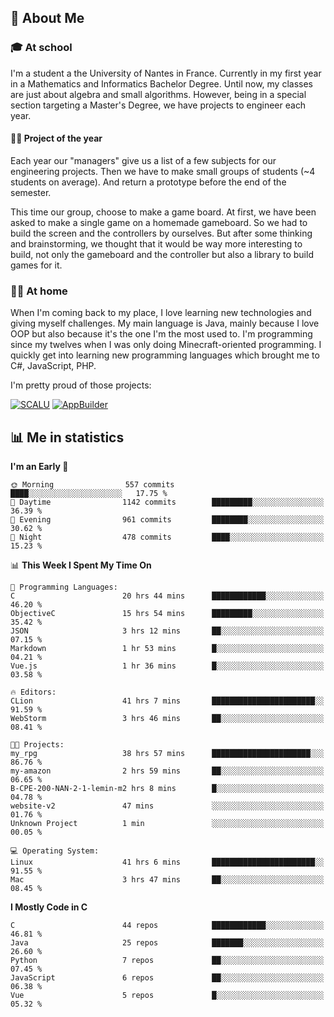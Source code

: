 ## 👀 About Me

### 🎓 At school

I'm a student a the University of Nantes in France. Currently in my first year in a Mathematics and Informatics Bachelor Degree. Until now, my classes are just about algebra and small algorithms. However, being in a special section targeting a Master's Degree, we have projects to engineer each year. 

#### 🔧🔬 Project of the year

Each year our "managers" give us a list of a few subjects for our engineering projects. Then we have to make small groups of students (~4 students on average). And return a prototype before the end of the semester.

This time our group, choose to make a game board. At first, we have been asked to make a single game on a homemade gameboard. So we had to build the screen and the controllers by ourselves. 
But after some thinking and brainstorming, we thought that it would be way more interesting to build, not only the gameboard and the controller but also a library to build games for it.

### 👨‍💻 At home

When I'm coming back to my place, I love learning new technologies and giving myself challenges. My main language is Java, mainly because I love OOP but also because it's the one I'm the most used to. I'm programming since my twelves when I was only doing Minecraft-oriented programming.  I quickly get into learning new programming languages which brought me to C#, JavaScript, PHP. 

I'm pretty proud of those projects:

[![SCALU](https://github-readme-stats.vercel.app/api/pin?username=renardfute&repo=SCALU)](https://github.com/renardfute/scalu)
[![AppBuilder](https://github-readme-stats.vercel.app/api/pin?username=pulsedev2&repo=AppBuilder)](https://github.com/pulsedev2/AppBuilder)

## 📊 Me in statistics
<!--START_SECTION:waka-->
**I'm an Early 🐤** 

```text
🌞 Morning                557 commits         ████░░░░░░░░░░░░░░░░░░░░░   17.75 % 
🌆 Daytime                1142 commits        █████████░░░░░░░░░░░░░░░░   36.39 % 
🌃 Evening                961 commits         ████████░░░░░░░░░░░░░░░░░   30.62 % 
🌙 Night                  478 commits         ████░░░░░░░░░░░░░░░░░░░░░   15.23 % 
```


📊 **This Week I Spent My Time On** 

```text
💬 Programming Languages: 
C                        20 hrs 44 mins      ████████████░░░░░░░░░░░░░   46.20 % 
ObjectiveC               15 hrs 54 mins      █████████░░░░░░░░░░░░░░░░   35.42 % 
JSON                     3 hrs 12 mins       ██░░░░░░░░░░░░░░░░░░░░░░░   07.15 % 
Markdown                 1 hr 53 mins        █░░░░░░░░░░░░░░░░░░░░░░░░   04.21 % 
Vue.js                   1 hr 36 mins        █░░░░░░░░░░░░░░░░░░░░░░░░   03.58 % 

🔥 Editors: 
CLion                    41 hrs 7 mins       ███████████████████████░░   91.59 % 
WebStorm                 3 hrs 46 mins       ██░░░░░░░░░░░░░░░░░░░░░░░   08.41 % 

🐱‍💻 Projects: 
my_rpg                   38 hrs 57 mins      ██████████████████████░░░   86.76 % 
my-amazon                2 hrs 59 mins       ██░░░░░░░░░░░░░░░░░░░░░░░   06.65 % 
B-CPE-200-NAN-2-1-lemin-m2 hrs 8 mins        █░░░░░░░░░░░░░░░░░░░░░░░░   04.78 % 
website-v2               47 mins             ░░░░░░░░░░░░░░░░░░░░░░░░░   01.76 % 
Unknown Project          1 min               ░░░░░░░░░░░░░░░░░░░░░░░░░   00.05 % 

💻 Operating System: 
Linux                    41 hrs 6 mins       ███████████████████████░░   91.55 % 
Mac                      3 hrs 47 mins       ██░░░░░░░░░░░░░░░░░░░░░░░   08.45 % 
```

**I Mostly Code in C** 

```text
C                        44 repos            ████████████░░░░░░░░░░░░░   46.81 % 
Java                     25 repos            ███████░░░░░░░░░░░░░░░░░░   26.60 % 
Python                   7 repos             ██░░░░░░░░░░░░░░░░░░░░░░░   07.45 % 
JavaScript               6 repos             ██░░░░░░░░░░░░░░░░░░░░░░░   06.38 % 
Vue                      5 repos             █░░░░░░░░░░░░░░░░░░░░░░░░   05.32 % 
```




<!--END_SECTION:waka-->
